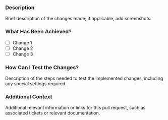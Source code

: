 ### Description
Brief description of the changes made; if applicable, add screenshots.

### What Has Been Achieved?
- [ ] Change 1
- [ ] Change 2
- [ ] Change 3

### How Can I Test the Changes?
Description of the steps needed to test the implemented changes, including any special settings required.

### Additional Context
Additional relevant information or links for this pull request, such as associated tickets or relevant documentation.
